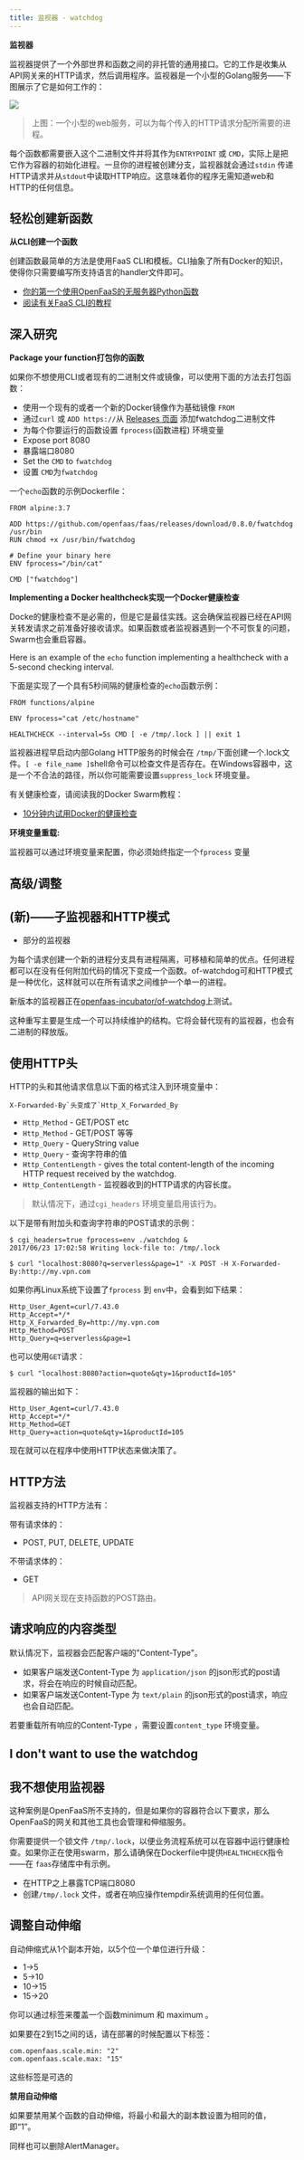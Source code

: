 ```yaml
---
title: 监视器 - watchdog
---
```

**监视器**

监视器提供了一个外部世界和函数之间的非托管的通用接口。它的工作是收集从API网关来的HTTP请求，然后调用程序。监视器是一个小型的Golang服务——下图展示了它是如何工作的：



![](https://ws1.sinaimg.cn/large/006tNbRwgy1fuzw3rkue0j30k00bamy2.jpg)



> 上图：一个小型的web服务，可以为每个传入的HTTP请求分配所需要的进程。

每个函数都需要嵌入这个二进制文件并将其作为`ENTRYPOINT` 或 `CMD`，实际上是把它作为容器的初始化进程。一旦你的进程被创建分支，监视器就会通过`stdin` 传递HTTP请求并从`stdout`中读取HTTP响应。这意味着你的程序无需知道web和HTTP的任何信息。

## **轻松创建新函数**

**从CLI创建一个函数**

创建函数最简单的方法是使用FaaS CLI和模板。CLI抽象了所有Docker的知识，使得你只需要编写所支持语言的handler文件即可。

- [你的第一个使用OpenFaaS的无服务器Python函数](https://link.zhihu.com/?target=https%3A//blog.alexellis.io/first-faas-python-function/)
- [阅读有关FaaS CLI的教程](https://link.zhihu.com/?target=https%3A//github.com/openfaas/faas-cli)

## **深入研究**

**Package your function打包你的函数**

如果你不想使用CLI或者现有的二进制文件或镜像，可以使用下面的方法去打包函数：

- 使用一个现有的或者一个新的Docker镜像作为基础镜像 `FROM`
- 通过`curl` 或 `ADD https://`从 [Releases 页面](https://link.zhihu.com/?target=https%3A//github.com/openfaas/faas/releases) 添加fwatchdog二进制文件
- 为每个你要运行的函数设置 `fprocess`(函数进程) 环境变量
- Expose port 8080
- 暴露端口8080
- Set the `CMD` to `fwatchdog`
- 设置 `CMD`为`fwatchdog`

一个`echo`函数的示例Dockerfile：

```text
FROM alpine:3.7

ADD https://github.com/openfaas/faas/releases/download/0.8.0/fwatchdog /usr/bin
RUN chmod +x /usr/bin/fwatchdog

# Define your binary here
ENV fprocess="/bin/cat"

CMD ["fwatchdog"]
```

**Implementing a Docker healthcheck实现一个Docker健康检查**

Docke的健康检查不是必需的，但是它是最佳实践。这会确保监视器已经在API网关转发请求之前准备好接收请求。如果函数或者监视器遇到一个不可恢复的问题，Swarm也会重启容器。

Here is an example of the `echo` function implementing a healthcheck with a 5-second checking interval.

下面是实现了一个具有5秒间隔的健康检查的`echo`函数示例：

```text
FROM functions/alpine

ENV fprocess="cat /etc/hostname"

HEALTHCHECK --interval=5s CMD [ -e /tmp/.lock ] || exit 1
```

监视器进程早启动内部Golang HTTP服务的时候会在 `/tmp/`下面创建一个.lock文件。`[ -e file_name ]`shell命令可以检查文件是否存在。在Windows容器中，这是一个不合法的路径，所以你可能需要设置`suppress_lock` 环境变量。

有关健康检查，请阅读我的Docker Swarm教程：

- [10分钟内试用Docker的健康检查](https://link.zhihu.com/?target=http%3A//blog.alexellis.io/test-drive-healthcheck/)

**环境变量重载:**

监视器可以通过环境变量来配置，你必须始终指定一个`fprocess` 变量

## **高级/调整**

## **(新)——子监视器和HTTP模式**

- 部分的监视器

为每个请求创建一个新的进程分支具有进程隔离，可移植和简单的优点。任何进程都可以在没有任何附加代码的情况下变成一个函数。of-watchdog可和HTTP模式是一种优化，这样就可以在所有请求之间维护一个单一的进程。

新版本的监视器正在[openfaas-incubator/of-watchdog](https://link.zhihu.com/?target=https%3A//github.com/openfaas-incubator/of-watchdog)上测试。

这种重写主要是生成一个可以持续维护的结构。它将会替代现有的监视器，也会有二进制的释放版。

## **使用HTTP头**

HTTP的头和其他请求信息以下面的格式注入到环境变量中：

```
X-Forwarded-By`头变成了`Http_X_Forwarded_By
```

- `Http_Method` - GET/POST etc
- `Http_Method` - GET/POST 等等
- `Http_Query` - QueryString value
- `Http_Query` - 查询字符串的值
- `Http_ContentLength` - gives the total content-length of the incoming HTTP request received by the watchdog.
- `Http_ContentLength` - 监视器收到的HTTP请求的内容长度。

> 默认情况下，通过`cgi_headers` 环境变量启用该行为。

以下是带有附加头和查询字符串的POST请求的示例：

```text
$ cgi_headers=true fprocess=env ./watchdog &
2017/06/23 17:02:58 Writing lock-file to: /tmp/.lock

$ curl "localhost:8080?q=serverless&page=1" -X POST -H X-Forwarded-By:http://my.vpn.com
```

如果你再Linux系统下设置了`fprocess` 到 `env`中，会看到如下结果：

```text
Http_User_Agent=curl/7.43.0
Http_Accept=*/*
Http_X_Forwarded_By=http://my.vpn.com
Http_Method=POST
Http_Query=q=serverless&page=1
```

也可以使用`GET`请求：

```text
$ curl "localhost:8080?action=quote&qty=1&productId=105"
```

监视器的输出如下：

```text
Http_User_Agent=curl/7.43.0
Http_Accept=*/*
Http_Method=GET
Http_Query=action=quote&qty=1&productId=105
```

现在就可以在程序中使用HTTP状态来做决策了。

## **HTTP方法**

监视器支持的HTTP方法有：

带有请求体的：

- POST, PUT, DELETE, UPDATE

不带请求体的：

- GET

> API网关现在支持函数的POST路由。

## **请求响应的内容类型**

默认情况下，监视器会匹配客户端的"Content-Type"。

- 如果客户端发送Content-Type 为 `application/json` 的json形式的post请求，将会在响应的时候自动匹配。
- 如果客户端发送Content-Type 为 `text/plain` 的json形式的post请求，响应也会自动匹配。

若要重载所有响应的Content-Type ，需要设置`content_type` 环境变量。

## **I don't want to use the watchdog**

## **我不想使用监视器**

这种案例是OpenFaaS所不支持的，但是如果你的容器符合以下要求，那么OpenFaaS的网关和其他工具也会管理和伸缩服务。

你需要提供一个锁文件 `/tmp/.lock`，以便业务流程系统可以在容器中运行健康检查。如果你正在使用swarm，那么请确保在Dockerfile中提供`HEALTHCHECK`指令——在 `faas`存储库中有示例。

- 在HTTP之上暴露TCP端口8080
- 创建`/tmp/.lock` 文件，或者在响应操作tempdir系统调用的任何位置。

## **调整自动伸缩**

自动伸缩式从1个副本开始，以5个位一个单位进行升级：

- 1->5
- 5->10
- 10->15
- 15->20

你可以通过标签来覆盖一个函数minimum 和 maximum 。

如果要在2到15之间的话，请在部署的时候配置以下标签：

```text
com.openfaas.scale.min: "2"
com.openfaas.scale.max: "15"
```

这些标签是可选的

**禁用自动伸缩**

如果要禁用某个函数的自动伸缩，将最小和最大的副本数设置为相同的值，即“1”。

同样也可以删除AlertManager。